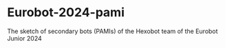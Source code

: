 # Eurobot-2024-pami

The sketch of secondary bots (PAMIs) of the Hexobot team of the Eurobot Junior 2024
